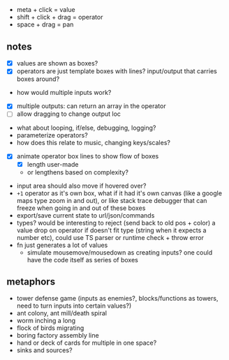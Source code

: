 ##

- meta + click = value
- shift + click + drag = operator
- space + drag = pan

## notes

- [x] values are shown as boxes?
- [x] operators are just template boxes with lines? input/output that carries boxes around?
- how would multiple inputs work?
- [x] multiple outputs: can return an array in the operator
- [ ] allow dragging to change output loc
- what about looping, if/else, debugging, logging?
- parameterize operators?
- how does this relate to music, changing keys/scales?
- [x] animate operator box lines to show flow of boxes
  - [x] length user-made
  - or lengthens based on complexity?
- input area should also move if hovered over?
- `+1` operator as it's own box, what if it had it's own canvas (like a google maps type zoom in and out), or like stack trace debugger that can freeze when going in and out of these boxes
- export/save current state to url/json/commands
- types? would be interesting to reject (send back to old pos + color) a value drop on operator if doesn't fit type (string when it expects a number etc), could use TS parser or runtime check + throw error
- fn just generates a lot of values
  - simulate mousemove/mousedown as creating inputs? one could have the code itself as series of boxes

## metaphors

- tower defense game (inputs as enemies?, blocks/functions as towers, need to turn inputs into certain values?)
- ant colony, ant mill/death spiral
- worm inching a long
- flock of birds migrating
- boring factory assembly line
- hand or deck of cards for multiple in one space?
- sinks and sources?

